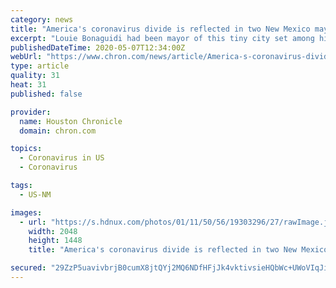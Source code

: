```yaml
---
category: news
title: "America's coronavirus divide is reflected in two New Mexico mayors. One asked for a lockdown. The other defied orders."
excerpt: "Louie Bonaguidi had been mayor of this tiny city set among high desert buttes and Native American reservations for just a matter of hours last week when the governor called. \"I want to congratulate you on your election,"
publishedDateTime: 2020-05-07T12:34:00Z
webUrl: "https://www.chron.com/news/article/America-s-coronavirus-divide-is-reflected-in-two-15252362.php"
type: article
quality: 31
heat: 31
published: false

provider:
  name: Houston Chronicle
  domain: chron.com

topics:
  - Coronavirus in US
  - Coronavirus

tags:
  - US-NM

images:
  - url: "https://s.hdnux.com/photos/01/11/50/56/19303296/27/rawImage.jpg"
    width: 2048
    height: 1448
    title: "America's coronavirus divide is reflected in two New Mexico mayors. One asked for a lockdown. The other defied orders."

secured: "29ZzP5uavivbrjB0cumX8jtQYj2MQ6NDfHFjJk4vktivsieHQbWc+UWoVIqJilCGSFH+KVEfXK58zWzINdsM6zaxq8Hr32DgS23fP3f0g3Ktv5qrrEzfzTHltZTXnNn56SXj4hf7njmbHe+6haG9lH7FMNseluepvRJ8F7SXrMo3qpLg0QWB2id4hLRUK9WXqYBzkLTuZDyoVcOHZ8wtOkWdWYiiZoIZX7JqO99zSs19aL/wvlKEbiGO17koGYQ1oC0R0f38+Po2x78izxL/EqO/bTMh2hbMf9oXOGH38v1VwDk9xGt3NL+6szX4xQsc;HjmDOp8A5Jl0sYIxCInIYg=="
---
```


